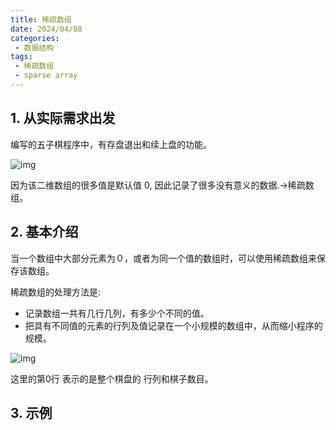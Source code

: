 ```yaml
---
title: 稀疏数组
date: 2024/04/08
categories:
 - 数据结构
tags:
 - 稀疏数组
 - sparse array
---
```


## 1. 从实际需求出发

编写的五子棋程序中，有存盘退出和续上盘的功能。

![img](https://fastly.jsdelivr.net/gh/JaikenWong/Drawing-Bed@main/images/17125588164421712558815526.png)

因为该二维数组的很多值是默认值 0, 因此记录了很多没有意义的数据.->稀疏数组。

## 2. 基本介绍

当一个数组中大部分元素为０，或者为同一个值的数组时，可以使用稀疏数组来保存该数组。

稀疏数组的处理方法是:

- 记录数组一共有几行几列，有多少个不同的值。
- 把具有不同值的元素的行列及值记录在一个小规模的数组中，从而缩小程序的规模。

![img](https://fastly.jsdelivr.net/gh/JaikenWong/Drawing-Bed@main/images/17125594654161712559464811.png)

这里的第0行 表示的是整个棋盘的 行列和棋子数目。

## 3. 示例

